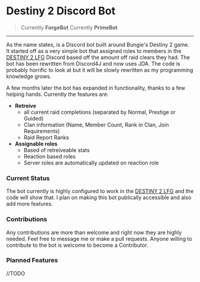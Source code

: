 # Destiny 2 Discord Bot 
>Currently **ForgeBot**
>Currently **PrimeBot**

---

As the name states, is a Discord bot built around Bungie's Destiny 2 game. It started off as a very simple bot that assigned roles to members in the [DESTINY 2 LFG](https://discord.gg/2Bxnjsv) Discord based off the amount off raid clears they had. 
The bot has been rewritten from Discord4J and now uses JDA. The code is probably horrific to look at but it will be slowly rewritten as my programming knowledge grows.

A few months later the bot has expanded in functionality, thanks to a few helping hands. Currently the features are:

 - **Retreive** 
   - all current raid completions (separated by Normal, Prestige or Guided)
   - Clan information (Name, Member Count, Rank in Clan, Join Requirements)
   - Raid Report Ranks
 - **Assignable roles**
   - Based of retreiveable stats
   - Reaction based roles
   - Server roles are automatically updated on reaction role
   
  
### Current Status
The bot currently is highly configured to work in the [DESTINY 2 LFG](https://discord.gg/2Bxnjsv) and the code will show that. I plan on making this bot publically accessible and also add more features.


### Contributions
Any contributions are more than welcome and right now they are highly needed. Feel free to message me or make a pull requests. Anyone willing to contribute to the bot is welcome to become a Contributor. 

### Planned Features

//TODO
 
